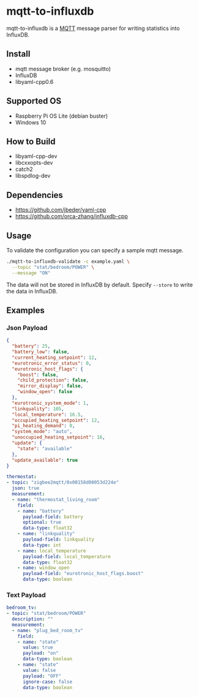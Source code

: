# mqtt-to-influxdb

mqtt-to-influxdb is a [MQTT](https://en.wikipedia.org/wiki/MQTT) message parser for writing statistics into InfluxDB.

## Install

- mqtt message broker (e.g. mosquitto)
- InfluxDB
- libyaml-cpp0.6

## Supported OS

- Raspberry Pi OS Lite (debian buster)
- Windows 10

## How to Build

- libyaml-cpp-dev
- libcxxopts-dev
- catch2
- libspdlog-dev

## Dependencies

- https://github.com/jbeder/yaml-cpp
- https://github.com/orca-zhang/influxdb-cpp

## Usage

To validate the configuration you can specify a sample mqtt message.

```bash
./mqtt-to-influxdb-validate -c example.yaml \
  --topic "stat/bedroom/POWER" \
  --message "ON"
```

The data will not be stored in InfluxDB by default. Specify ```--store``` to write the data in InfluxDB.

## Examples
### Json Payload

```json
{
  "battery": 25,
  "battery_low": false,
  "current_heating_setpoint": 12,
  "eurotronic_error_status": 0,
  "eurotronic_host_flags": {
    "boost": false,
    "child_protection": false,
    "mirror_display": false,
    "window_open": false
  },
  "eurotronic_system_mode": 1,
  "linkquality": 105,
  "local_temperature": 16.5,
  "occupied_heating_setpoint": 12,
  "pi_heating_demand": 0,
  "system_mode": "auto",
  "unoccupied_heating_setpoint": 16,
  "update": {
    "state": "available"
  },
  "update_available": true
}
```

```yaml
thermostat:
- topic: "zigbee2mqtt/0x00158d00053d224e"
  json: true
  measurement:
  - name: "thermostat_living_room"
    field:
    - name: "battery"
      payload-field: battery
      optional: true
      data-type: float32
    - name: "linkquality"
      payload-field: linkquality
      data-type: int
    - name: local_temperature
      payload-field: local_temperature
      data-type: float32
    - name: window_open
      payload-field: "eurotronic_host_flags.boost"
      data-type: boolean
```

### Text Payload

```yaml
bedroom_tv:
- topic: "stat/bedroom/POWER"
  description: ""
  measurement:
  - name: "plug_bed_room_tv"
    field: 
    - name: "state"
      value: true
      payload: "on"
      data-type: boolean
    - name: "state"
      value: false
      payload: "OFF"
      ignore-case: false
      data-type: boolean
```
